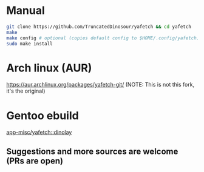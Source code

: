 # Manual
```bash
git clone https://github.com/TruncatedDinosour/yafetch && cd yafetch
make
make config # optional (copies default config to $HOME/.config/yafetch)
sudo make install
```

# Arch linux (AUR)
https://aur.archlinux.org/packages/yafetch-git/  (NOTE: This is not this fork, it's the original)

# Gentoo ebuild
[app-misc/yafetch::dinolay](ari-web.netlify.app/gentooatom/app-misc/yafetch)

## Suggestions and more sources are welcome (PRs are open)
